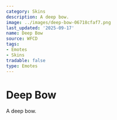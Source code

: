 ```yaml
---
category: Skins
description: A deep bow.
image: ../images/deep-bow-06718cfaf7.png
last_updated: '2025-09-17'
name: Deep Bow
source: WFCD
tags:
- Emotes
- Skins
tradable: false
type: Emotes
---
```


# Deep Bow

A deep bow.

